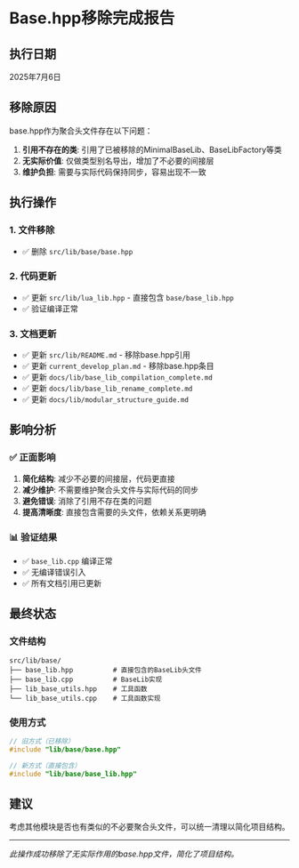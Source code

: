 # Base.hpp移除完成报告

## 执行日期
2025年7月6日

## 移除原因
base.hpp作为聚合头文件存在以下问题：
1. **引用不存在的类**: 引用了已被移除的MinimalBaseLib、BaseLibFactory等类
2. **无实际价值**: 仅做类型别名导出，增加了不必要的间接层
3. **维护负担**: 需要与实际代码保持同步，容易出现不一致

## 执行操作

### 1. 文件移除
- ✅ 删除 `src/lib/base/base.hpp`

### 2. 代码更新
- ✅ 更新 `src/lib/lua_lib.hpp` - 直接包含 `base/base_lib.hpp`
- ✅ 验证编译正常

### 3. 文档更新
- ✅ 更新 `src/lib/README.md` - 移除base.hpp引用
- ✅ 更新 `current_develop_plan.md` - 移除base.hpp条目
- ✅ 更新 `docs/lib/base_lib_compilation_complete.md`
- ✅ 更新 `docs/lib/base_lib_rename_complete.md`
- ✅ 更新 `docs/lib/modular_structure_guide.md`

## 影响分析

### ✅ 正面影响
1. **简化结构**: 减少不必要的间接层，代码更直接
2. **减少维护**: 不需要维护聚合头文件与实际代码的同步
3. **避免错误**: 消除了引用不存在类的问题
4. **提高清晰度**: 直接包含需要的头文件，依赖关系更明确

### 📊 验证结果
- ✅ `base_lib.cpp` 编译正常
- ✅ 无编译错误引入
- ✅ 所有文档引用已更新

## 最终状态

### 文件结构
```
src/lib/base/
├── base_lib.hpp          # 直接包含的BaseLib头文件
├── base_lib.cpp          # BaseLib实现
├── lib_base_utils.hpp    # 工具函数
└── lib_base_utils.cpp    # 工具函数实现
```

### 使用方式
```cpp
// 旧方式（已移除）
#include "lib/base/base.hpp"

// 新方式（直接包含）
#include "lib/base/base_lib.hpp"
```

## 建议
考虑其他模块是否也有类似的不必要聚合头文件，可以统一清理以简化项目结构。

---
*此操作成功移除了无实际作用的base.hpp文件，简化了项目结构。*
